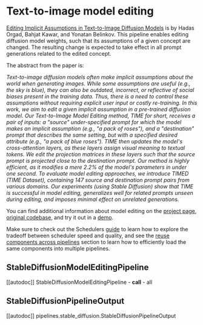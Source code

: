<!--Copyright 2023 The HuggingFace Team. All rights reserved.

Licensed under the Apache License, Version 2.0 (the "License"); you may not use this file except in compliance with
the License. You may obtain a copy of the License at

http://www.apache.org/licenses/LICENSE-2.0

Unless required by applicable law or agreed to in writing, software distributed under the License is distributed on
an "AS IS" BASIS, WITHOUT WARRANTIES OR CONDITIONS OF ANY KIND, either express or implied. See the License for the
specific language governing permissions and limitations under the License.
-->

# Text-to-image model editing

[Editing Implicit Assumptions in Text-to-Image Diffusion Models](https://huggingface.co/papers/2303.08084) is by Hadas Orgad, Bahjat Kawar, and Yonatan Belinkov. This pipeline enables editing diffusion model weights, such that its assumptions of a given concept are changed. The resulting change is expected to take effect in all prompt generations related to the edited concept.

The abstract from the paper is:

*Text-to-image diffusion models often make implicit assumptions about the world when generating images. While some assumptions are useful (e.g., the sky is blue), they can also be outdated, incorrect, or reflective of social biases present in the training data. Thus, there is a need to control these assumptions without requiring explicit user input or costly re-training. In this work, we aim to edit a given implicit assumption in a pre-trained diffusion model. Our Text-to-Image Model Editing method, TIME for short, receives a pair of inputs: a "source" under-specified prompt for which the model makes an implicit assumption (e.g., "a pack of roses"), and a "destination" prompt that describes the same setting, but with a specified desired attribute (e.g., "a pack of blue roses"). TIME then updates the model's cross-attention layers, as these layers assign visual meaning to textual tokens. We edit the projection matrices in these layers such that the source prompt is projected close to the destination prompt. Our method is highly efficient, as it modifies a mere 2.2% of the model's parameters in under one second. To evaluate model editing approaches, we introduce TIMED (TIME Dataset), containing 147 source and destination prompt pairs from various domains. Our experiments (using Stable Diffusion) show that TIME is successful in model editing, generalizes well for related prompts unseen during editing, and imposes minimal effect on unrelated generations.*

You can find additional information about model editing on the [project page](https://time-diffusion.github.io/), [original codebase](https://github.com/bahjat-kawar/time-diffusion), and try it out in a [demo](https://huggingface.co/spaces/bahjat-kawar/time-diffusion).

<Tip>

Make sure to check out the Schedulers [guide](/using-diffusers/schedulers) to learn how to explore the tradeoff between scheduler speed and quality, and see the [reuse components across pipelines](/using-diffusers/loading#reuse-components-across-pipelines) section to learn how to efficiently load the same components into multiple pipelines.

</Tip>

## StableDiffusionModelEditingPipeline
[[autodoc]] StableDiffusionModelEditingPipeline
	- __call__
	- all

## StableDiffusionPipelineOutput
[[autodoc]] pipelines.stable_diffusion.StableDiffusionPipelineOutput